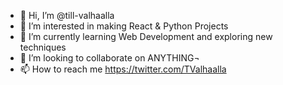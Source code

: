 - 👋 Hi, I’m @till-valhaalla
- 👀 I’m interested in making React & Python Projects
- 🌱 I’m currently learning Web Development and exploring new techniques
- 💞️ I’m looking to collaborate on ANYTHING¬
- 📫 How to reach me https://twitter.com/TValhaalla

<!---
till-valhaalla/till-valhaalla is a ✨ special ✨ repository because its `README.md` (this file) appears on your GitHub profile.
You can click the Preview link to take a look at your changes.
--->
